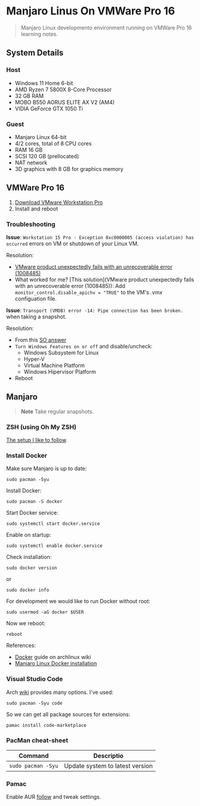 # Manjaro Linus On VMWare Pro 16

> Manjaro Linux developmento environment running on VMWare Pro 16 learning notes.

## System Details

### Host

* Windows 11 Home 6-bit
* AMD Ryzen 7 5800X 8-Core Processor
* 32 GB RAM
* MOBO B550 AORUS ELITE AX V2 (AM4)
* VIDIA GeForce GTX 1050 Ti

### Guest

* Manjaro Linux 64-bit
* 4/2 cores, total of 8 CPU cores
* RAM 16 GB
* SCSI 120 GB (prellocated)
* NAT network
* 3D graphics with 8 GB for graphics memory

## VMWare Pro 16

1. [Download VMware Workstation Pro](https://www.vmware.com/uk/products/workstation-pro/workstation-pro-evaluation.html)
2. Install and reboot

### Troubleshooting

**Issue**: `Workstation 15 Pro - Exception 0xc0000005 (access violation) has occurred` errors on VM or shutdown of your Linux VM.

Resolution:

* [VMware product unexpectedly fails with an unrecoverable error (1008485)](https://kb.vmware.com/s/article/1008485)
* What worked for me? [This solution](VMware product unexpectedly fails with an unrecoverable error (1008485)): Add `monitor_control.disable_apichv = "TRUE"` to the VM's _.vmx_ configuation file.

**Issue**: `Transport (VMDB) error -14: Pipe connection has been broken.` when taking a snapshot.

Resolution:

* From this [SO answer](https://stackoverflow.com/a/66975189)
* `Turn Windows Features on or off` and disable/uncheck:
   * Windows Subsystem for Linux
   * Hyper-V
   * Virtual Machine Platform
   * Windows Hipervisor Platform 
 * Reboot

## Manjaro

> **Note**
> Take regular snapshots.

### ZSH (using Oh My ZSH)

[The setup I like to follow](https://gist.github.com/yovko/becf16eecd3a1f69a4e320a95689249e).

### Install Docker

Make sure Manjaro is up to date:

```shell
sudo pacman -Syu
```

Install Docker:

```shell
sudo pacman -S docker
```

Start Docker service:

```shell
sudo systemctl start docker.service
```

Enable on startup:

```shell
sudo systemctl enable docker.service
```

Check installation:

```shell
sudo docker version
```

or

```shell
sudo docker info
```

For development we would like to run Docker without root:

```shell
sudo usermod -aG docker $USER
```

Now we reboot:

```shell
reboot
```

References:
* [Docker](https://wiki.archlinux.org/title/docker) guide on archlinux wiki
* [Manjaro Linux Docker installation](https://linuxconfig.org/manjaro-linux-docker-installation)

### Visual Studio Code

Arch [wiki](https://wiki.archlinux.org/title/Visual_Studio_Code#Installation) provides many options. I've used:

```shell
sudo pacman -Syu code
```

So we can get all package sources for extensions:

```shell
pamac install code-marketplace
```

### PacMan cheat-sheet

| Command | Descriptio |
|---|---|
| `sudo pacman -Syu` | Update system to latest version |

### Pamac

Enable AUR [follow](https://wiki.manjaro.org/index.php/Pamac) and tweak settings.
